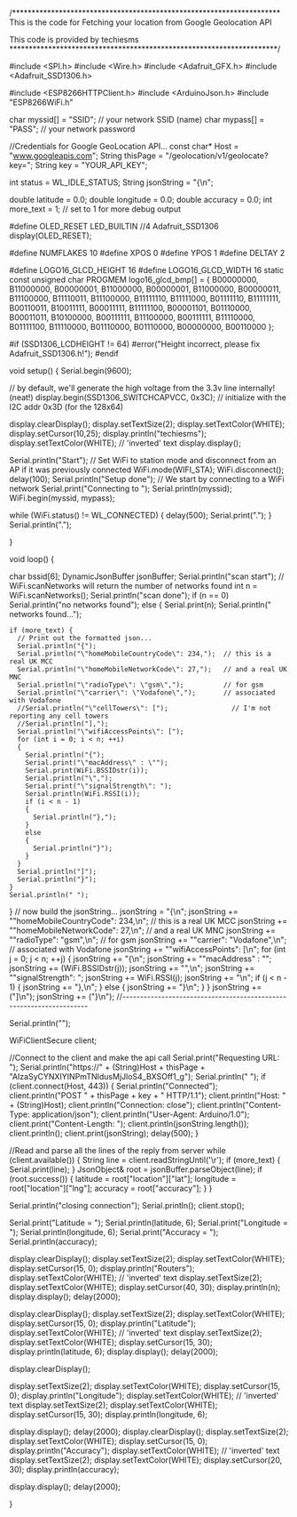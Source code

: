 /*********************************************************************
  This is the code for Fetching your location from Google Geolocation API
  
  This code is provided by 
  techiesms
*********************************************************************/

#include <SPI.h>
#include <Wire.h>
#include <Adafruit_GFX.h>
#include <Adafruit_SSD1306.h>


#include <ESP8266HTTPClient.h>
#include <ArduinoJson.h>
#include "ESP8266WiFi.h"

char myssid[] = "SSID";         // your network SSID (name)
char mypass[] = "PASS";          // your network password


//Credentials for Google GeoLocation API...
const char* Host = "www.googleapis.com";
String thisPage = "/geolocation/v1/geolocate?key=";
String key = "YOUR_API_KEY";

int status = WL_IDLE_STATUS;
String jsonString = "{\n";

double latitude    = 0.0;
double longitude   = 0.0;
double accuracy    = 0.0;
int more_text = 1; // set to 1 for more debug output

#define OLED_RESET LED_BUILTIN //4
Adafruit_SSD1306 display(OLED_RESET);

#define NUMFLAKES 10
#define XPOS 0
#define YPOS 1
#define DELTAY 2


#define LOGO16_GLCD_HEIGHT 16
#define LOGO16_GLCD_WIDTH  16
static const unsigned char PROGMEM logo16_glcd_bmp[] =
{ B00000000, B11000000,
  B00000001, B11000000,
  B00000001, B11000000,
  B00000011, B11100000,
  B11110011, B11100000,
  B11111110, B11111000,
  B01111110, B11111111,
  B00110011, B10011111,
  B00011111, B11111100,
  B00001101, B01110000,
  B00011011, B10100000,
  B00111111, B11100000,
  B00111111, B11110000,
  B01111100, B11110000,
  B01110000, B01110000,
  B00000000, B00110000
};

#if (SSD1306_LCDHEIGHT != 64)
#error("Height incorrect, please fix Adafruit_SSD1306.h!");
#endif


void setup()   {
  Serial.begin(9600);

  // by default, we'll generate the high voltage from the 3.3v line internally! (neat!)
  display.begin(SSD1306_SWITCHCAPVCC, 0x3C);  // initialize with the I2C addr 0x3D (for the 128x64)
  
  display.clearDisplay();
  display.setTextSize(2);
  display.setTextColor(WHITE);
  display.setCursor(10,25);
  display.println("techiesms");
  display.setTextColor(WHITE); // 'inverted' text
  display.display();

  Serial.println("Start");
  // Set WiFi to station mode and disconnect from an AP if it was previously connected
  WiFi.mode(WIFI_STA);
  WiFi.disconnect();
  delay(100);
  Serial.println("Setup done");
  // We start by connecting to a WiFi network
  Serial.print("Connecting to ");
  Serial.println(myssid);
  WiFi.begin(myssid, mypass);

  while (WiFi.status() != WL_CONNECTED) {
    delay(500);
    Serial.print(".");
  }
  Serial.println(".");


}


void loop() {

  char bssid[6];
  DynamicJsonBuffer jsonBuffer;
  Serial.println("scan start");
  // WiFi.scanNetworks will return the number of networks found
  int n = WiFi.scanNetworks();
  Serial.println("scan done");
  if (n == 0)
    Serial.println("no networks found");
  else
  {
    Serial.print(n);
    Serial.println(" networks found...");

    if (more_text) {
      // Print out the formatted json...
      Serial.println("{");
      Serial.println("\"homeMobileCountryCode\": 234,");  // this is a real UK MCC
      Serial.println("\"homeMobileNetworkCode\": 27,");   // and a real UK MNC
      Serial.println("\"radioType\": \"gsm\",");          // for gsm
      Serial.println("\"carrier\": \"Vodafone\",");       // associated with Vodafone
      //Serial.println("\"cellTowers\": [");                // I'm not reporting any cell towers
      //Serial.println("],");
      Serial.println("\"wifiAccessPoints\": [");
      for (int i = 0; i < n; ++i)
      {
        Serial.println("{");
        Serial.print("\"macAddress\" : \"");
        Serial.print(WiFi.BSSIDstr(i));
        Serial.println("\",");
        Serial.print("\"signalStrength\": ");
        Serial.println(WiFi.RSSI(i));
        if (i < n - 1)
        {
          Serial.println("},");
        }
        else
        {
          Serial.println("}");
        }
      }
      Serial.println("]");
      Serial.println("}");
    }
    Serial.println(" ");
  }
  // now build the jsonString...
  jsonString = "{\n";
  jsonString += "\"homeMobileCountryCode\": 234,\n"; // this is a real UK MCC
  jsonString += "\"homeMobileNetworkCode\": 27,\n";  // and a real UK MNC
  jsonString += "\"radioType\": \"gsm\",\n";         // for gsm
  jsonString += "\"carrier\": \"Vodafone\",\n";      // associated with Vodafone
  jsonString += "\"wifiAccessPoints\": [\n";
  for (int j = 0; j < n; ++j)
  {
    jsonString += "{\n";
    jsonString += "\"macAddress\" : \"";
    jsonString += (WiFi.BSSIDstr(j));
    jsonString += "\",\n";
    jsonString += "\"signalStrength\": ";
    jsonString += WiFi.RSSI(j);
    jsonString += "\n";
    if (j < n - 1)
    {
      jsonString += "},\n";
    }
    else
    {
      jsonString += "}\n";
    }
  }
  jsonString += ("]\n");
  jsonString += ("}\n");
  //--------------------------------------------------------------------

  Serial.println("");

  WiFiClientSecure client;

  //Connect to the client and make the api call
  Serial.print("Requesting URL: ");
  Serial.println("https://" + (String)Host + thisPage + "AIzaSyCYNXIYINPmTNIdusMjJloS4_BXSOff1_g");
  Serial.println(" ");
  if (client.connect(Host, 443)) {
    Serial.println("Connected");
    client.println("POST " + thisPage + key + " HTTP/1.1");
    client.println("Host: " + (String)Host);
    client.println("Connection: close");
    client.println("Content-Type: application/json");
    client.println("User-Agent: Arduino/1.0");
    client.print("Content-Length: ");
    client.println(jsonString.length());
    client.println();
    client.print(jsonString);
    delay(500);
  }

  //Read and parse all the lines of the reply from server
  while (client.available()) {
    String line = client.readStringUntil('\r');
    if (more_text) {
      Serial.print(line);
    }
    JsonObject& root = jsonBuffer.parseObject(line);
    if (root.success()) {
      latitude    = root["location"]["lat"];
      longitude   = root["location"]["lng"];
      accuracy   = root["accuracy"];
    }
  }

  Serial.println("closing connection");
  Serial.println();
  client.stop();

  Serial.print("Latitude = ");
  Serial.println(latitude, 6);
  Serial.print("Longitude = ");
  Serial.println(longitude, 6);
  Serial.print("Accuracy = ");
  Serial.println(accuracy);

  display.clearDisplay();
  display.setTextSize(2);
  display.setTextColor(WHITE);
  display.setCursor(15, 0);
  display.println("Routers");
  display.setTextColor(WHITE); // 'inverted' text
  display.setTextSize(2);
  display.setTextColor(WHITE);
  display.setCursor(40, 30);
  display.println(n);
  display.display();
  delay(2000);

  display.clearDisplay();
  display.setTextSize(2);
  display.setTextColor(WHITE);
  display.setCursor(15, 0);
  display.println("Latitude");
  display.setTextColor(WHITE); // 'inverted' text
  display.setTextSize(2);
  display.setTextColor(WHITE);
  display.setCursor(15, 30);
  display.println(latitude, 6);
  display.display();
  delay(2000);

  display.clearDisplay();

  display.setTextSize(2);
  display.setTextColor(WHITE);
  display.setCursor(15, 0);
  display.println("Longitude");
  display.setTextColor(WHITE); // 'inverted' text
  display.setTextSize(2);
  display.setTextColor(WHITE);
  display.setCursor(15, 30);
  display.println(longitude, 6);

  display.display();
  delay(2000);
  display.clearDisplay();
  display.setTextSize(2);
  display.setTextColor(WHITE);
  display.setCursor(15, 0);
  display.println("Accuracy");
  display.setTextColor(WHITE); // 'inverted' text
  display.setTextSize(2);
  display.setTextColor(WHITE);
  display.setCursor(20, 30);
  display.println(accuracy);


  display.display();
  delay(2000);



}

